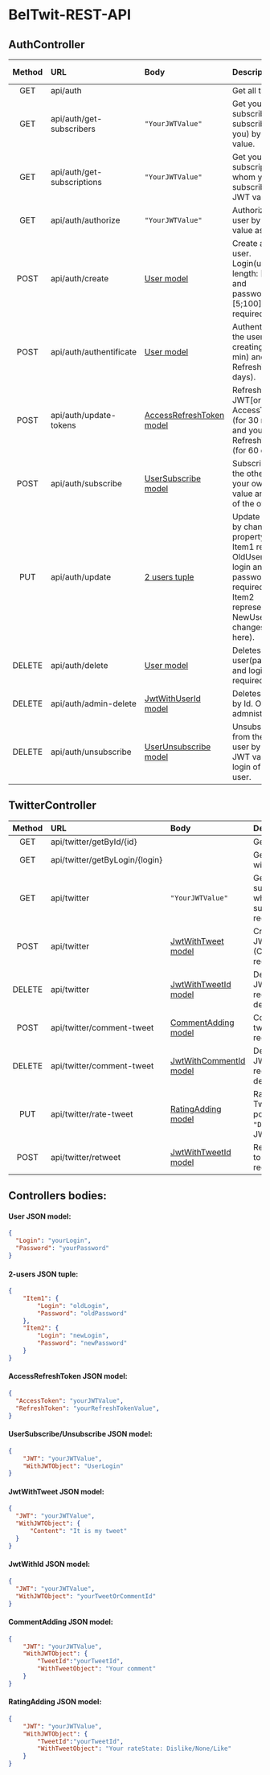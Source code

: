 # BelTwit-REST-API



## AuthController
| Method    | URL | Body | Description | Status codes |
| :-------: | :-- | :--- | :---------- | :----------- |
| GET    | api/auth     			 || Get all the users.|`"200"`
| GET    | api/auth/get-subscribers  |`"YourJWTValue"`| Get your subscribers(who subscribed on you) by JWT value.
| GET 	 | api/auth/get-subscriptions|`"YourJWTValue"`| Get your subscriptions(on whom you subscribed) by JWT value.
| GET    | api/auth/authorize     	 |`"YourJWTValue"`| Authorize the user by JWT value as a string. 
| POST   | api/auth/create        	 |[User model](#user-json-model)| Create a single user. Login(unique, length: [2;20]) and password(length: [5;100]) are required.
| POST   | api/auth/authentificate	 |[User model](#user-json-model)| Authentificate the user by creating JWT(30 min) and RefreshToken(60 days).
| POST   | api/auth/update-tokens	 |[AccessRefreshToken model](#accessrefreshtoken-json-model)| Refresh your JWT[or AccessToken] (for 30 minutes) and your RefreshToken (for 60 days). 
| POST   | api/auth/subscribe     	 |[UserSubscribe model](#usersubscribe/unsubscribe-json-model)| Subscribes on the other user by your own JWT value and login of the other user.
| PUT    | api/auth/update       	 |[2 users tuple](#2-users-json-tuple)| Update the user by changing property values. Item1 represents OldUser(old login and password are required), and Item2 representes NewUser(all changes are here).
| DELETE | api/auth/delete        	 |[User model](#user-json-model)| Deletes the user(password and login are required).
| DELETE | api/auth/admin-delete  	 |[JwtWithUserId model](#jwtwithid-json-model)| Deletes the user by Id. Only for admnistrators!
| DELETE | api/auth/unsubscribe   	 |[UserUnsubscribe model](#usersubscribe/unsubscribe-json-model)| Unsubscribes from the other user by your own JWT value and login of the other user.



## TwitterController
| Method    | URL | Body | Description |
| :-------: | :-- | :--- | :---------- |
| GET    | api/twitter/getById/{id}      || Get tweet by "id".
| GET    | api/twitter/getByLogin/{login}|| Get all tweets of user with "login".
| GET    | api/twitter  				 |`"YourJWTValue"`| Get tweets of your subscriptions(users on whom you've subscribed). JWT required.
| POST   | api/twitter                   |[JwtWithTweet model](#jwtwithtweet-json-model)| Creates a user tweet. JWT and Tweet (Content at least) required.
| DELETE | api/twitter   				 |[JwtWithTweetId model](#jwtwithid-json-model)| Deletes a user tweet. JWT and TweetId required. Admin can delte any tweet.
| POST   | api/twitter/comment-tweet	 |[CommentAdding model](#commentadding-json-model)| Comments selected tweet(by TweetId). JWT required.
| DELETE | api/twitter/comment-tweet	 |[JwtWithCommentId model](#jwtwithid-json-model)| Delete comment by Id. JWT and TweetId required. Admin can delte any comment.
| PUT    | api/twitter/rate-tweet		 |[RatingAdding model](#ratingadding-json-model)| Rates selected tweet(by TweetId). There are 3 possible rates `"Dislike"`,`"None"`,`"Like"`. JWT required.
| POST   | api/twitter/retweet	 		 |[JwtWithTweetId model](#jwtwithid-json-model)| Retweet selected tweet to your user. JWT required.



## Controllers bodies:

#### User JSON model:
```json
{
  "Login": "yourLogin",
  "Password": "yourPassword"
}
```
#### 2-users JSON tuple:
```json
{
	"Item1": {
		"Login": "oldLogin",
		"Password": "oldPassword"
	},
	"Item2": {
		"Login": "newLogin",
		"Password": "newPassword"
	}
}
```
#### AccessRefreshToken JSON model:
```json
{
  "AccessToken": "yourJWTValue",
  "RefreshToken": "yourRefreshTokenValue",
}
```
#### UserSubscribe/Unsubscribe JSON model:
```json
{
	"JWT": "yourJWTValue",
	"WithJWTObject": "UserLogin"
}
```
#### JwtWithTweet JSON model:
```json
{
  "JWT": "yourJWTValue",
  "WithJWTObject": {
	  "Content": "It is my tweet"
  }
}
```
#### JwtWithId JSON model:
```json
{
  "JWT": "yourJWTValue",
  "WithJWTObject": "yourTweetOrCommentId"
}
```

#### CommentAdding JSON model:
```json
{
	"JWT": "yourJWTValue",
	"WithJWTObject": {
		"TweetId":"yourTweetId",
		"WithTweetObject": "Your comment"
	}
}
```

#### RatingAdding JSON model:
```json
{
	"JWT": "yourJWTValue",
	"WithJWTObject": {
		"TweetId":"yourTweetId",
		"WithTweetObject": "Your rateState: Dislike/None/Like"
	}
}
```